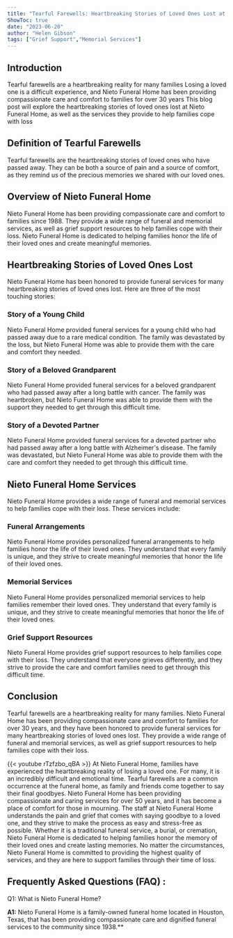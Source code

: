 ```yaml
---
title: "Tearful Farewells: Heartbreaking Stories of Loved Ones Lost at Nieto Funeral Home"
ShowToc: true 
date: "2023-06-20"
author: "Helen Gibson" 
tags: ["Grief Support","Memorial Services"]
---
```

## Introduction

Tearful farewells are a heartbreaking reality for many families Losing a loved one is a difficult experience, and Nieto Funeral Home has been providing compassionate care and comfort to families for over 30 years This blog post will explore the heartbreaking stories of loved ones lost at Nieto Funeral Home, as well as the services they provide to help families cope with loss

## Definition of Tearful Farewells

Tearful farewells are the heartbreaking stories of loved ones who have passed away. They can be both a source of pain and a source of comfort, as they remind us of the precious memories we shared with our loved ones.

## Overview of Nieto Funeral Home

Nieto Funeral Home has been providing compassionate care and comfort to families since 1988. They provide a wide range of funeral and memorial services, as well as grief support resources to help families cope with their loss. Nieto Funeral Home is dedicated to helping families honor the life of their loved ones and create meaningful memories.

## Heartbreaking Stories of Loved Ones Lost

Nieto Funeral Home has been honored to provide funeral services for many heartbreaking stories of loved ones lost. Here are three of the most touching stories:

### Story of a Young Child

Nieto Funeral Home provided funeral services for a young child who had passed away due to a rare medical condition. The family was devastated by the loss, but Nieto Funeral Home was able to provide them with the care and comfort they needed.

### Story of a Beloved Grandparent

Nieto Funeral Home provided funeral services for a beloved grandparent who had passed away after a long battle with cancer. The family was heartbroken, but Nieto Funeral Home was able to provide them with the support they needed to get through this difficult time.

### Story of a Devoted Partner

Nieto Funeral Home provided funeral services for a devoted partner who had passed away after a long battle with Alzheimer's disease. The family was devastated, but Nieto Funeral Home was able to provide them with the care and comfort they needed to get through this difficult time.

## Nieto Funeral Home Services

Nieto Funeral Home provides a wide range of funeral and memorial services to help families cope with their loss. These services include:

### Funeral Arrangements

Nieto Funeral Home provides personalized funeral arrangements to help families honor the life of their loved ones. They understand that every family is unique, and they strive to create meaningful memories that honor the life of their loved ones.

### Memorial Services

Nieto Funeral Home provides personalized memorial services to help families remember their loved ones. They understand that every family is unique, and they strive to create meaningful memories that honor the life of their loved ones.

### Grief Support Resources

Nieto Funeral Home provides grief support resources to help families cope with their loss. They understand that everyone grieves differently, and they strive to provide the care and comfort families need to get through this difficult time.

## Conclusion

Tearful farewells are a heartbreaking reality for many families. Nieto Funeral Home has been providing compassionate care and comfort to families for over 30 years, and they have been honored to provide funeral services for many heartbreaking stories of loved ones lost. They provide a wide range of funeral and memorial services, as well as grief support resources to help families cope with their loss.

{{< youtube rTzfzbo_qBA >}} 
At Nieto Funeral Home, families have experienced the heartbreaking reality of losing a loved one. For many, it is an incredibly difficult and emotional time. Tearful farewells are a common occurrence at the funeral home, as family and friends come together to say their final goodbyes. Nieto Funeral Home has been providing compassionate and caring services for over 50 years, and it has become a place of comfort for those in mourning. The staff at Nieto Funeral Home understands the pain and grief that comes with saying goodbye to a loved one, and they strive to make the process as easy and stress-free as possible. Whether it is a traditional funeral service, a burial, or cremation, Nieto Funeral Home is dedicated to helping families honor the memory of their loved ones and create lasting memories. No matter the circumstances, Nieto Funeral Home is committed to providing the highest quality of services, and they are here to support families through their time of loss.

## Frequently Asked Questions (FAQ) :
Q1: What is Nieto Funeral Home?

**A1:** Nieto Funeral Home is a family-owned funeral home located in Houston, Texas, that has been providing compassionate care and dignified funeral services to the community since 1938.**



